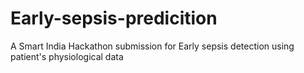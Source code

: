 # Early-sepsis-predicition
A Smart India Hackathon submission for Early sepsis detection using patient's physiological data
